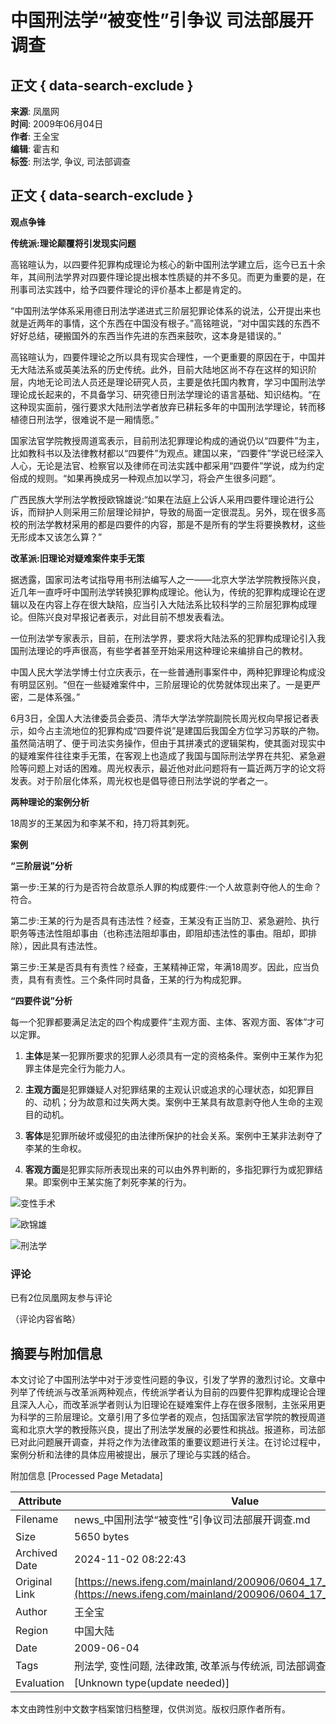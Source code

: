 # 中国刑法学“被变性”引争议 司法部展开调查

## 正文 { data-search-exclude }


**来源**: 凤凰网  
**时间**: 2009年06月04日  
**作者**: 王全宝  
**编辑**: 霍吉和  
**标签**: 刑法学, 争议, 司法部调查  

## 正文 { data-search-exclude }

**观点争锋**

**传统派:理论颠覆将引发现实问题**

高铭暄认为，以四要件犯罪构成理论为核心的新中国刑法学建立后，迄今已五十余年，其间刑法学界对四要件理论提出根本性质疑的并不多见。而更为重要的是，在刑事司法实践中，给予四要件理论的评价基本上都是肯定的。

“中国刑法学体系采用德日刑法学递进式三阶层犯罪论体系的说法，公开提出来也就是近两年的事情，这个东西在中国没有根子。”高铭暄说，“对中国实践的东西不好好总结，硬搬国外的东西当作先进的东西来鼓吹，这本身是错误的。”

高铭暄认为，四要件理论之所以具有现实合理性，一个更重要的原因在于，中国并无大陆法系或英美法系的历史传统。此外，目前大陆地区尚不存在这样的知识阶层，内地无论司法人员还是理论研究人员，主要是依托国内教育，学习中国刑法学理论成长起来的，不具备学习、研究德日刑法学理论的语言基础、知识结构。“在这种现实面前，强行要求大陆刑法学者放弃已耕耘多年的中国刑法学理论，转而移植德日刑法学，很难说不是一厢情愿。”

国家法官学院教授周道鸾表示，目前刑法犯罪理论构成的通说仍以“四要件”为主，比如教科书以及法律教材都以“四要件”为观点。建国以来，“四要件”学说已经深入人心，无论是法官、检察官以及律师在司法实践中都采用“四要件”学说，成为约定俗成的规则。“如果再换成另一种观点加以学习，将会产生很多问题”。

广西民族大学刑法学教授欧锦雄说:“如果在法庭上公诉人采用四要件理论进行公诉，而辩护人则采用三阶层理论辩护，导致的局面一定很混乱。另外，现在很多高校的刑法学教材采用的都是四要件的内容，那是不是所有的学生将要换教材，这些无形成本又该怎么算？”

**改革派:旧理论对疑难案件束手无策**

据透露，国家司法考试指导用书刑法编写人之一——北京大学法学院教授陈兴良，近几年一直呼吁中国刑法学转换犯罪构成理论。他认为，传统的犯罪构成理论在逻辑以及在内容上存在很大缺陷，应当引入大陆法系比较科学的三阶层犯罪构成理论。但陈兴良对早报记者表示，对此目前不想发表看法。

一位刑法学专家表示，目前，在刑法学界，要求将大陆法系的犯罪构成理论引入我国刑法理论的呼声很高，有些学者甚至开始采用这种理论来编排自己的教材。

中国人民大学法学博士付立庆表示，在一些普通刑事案件中，两种犯罪理论构成没有明显区别。“但在一些疑难案件中，三阶层理论的优势就体现出来了。一是更严密，二是体系强。”

6月3日，全国人大法律委员会委员、清华大学法学院副院长周光权向早报记者表示，如今占主流地位的犯罪构成“四要件说”是建国后我国全方位学习苏联的产物。虽然简洁明了、便于司法实务操作，但由于其拼凑式的逻辑架构，使其面对现实中的疑难案件往往束手无策，在客观上也造成了我国与国际刑法学界在共犯、紧急避险等问题上对话的困难。周光权表示，最近他对此问题将有一篇近两万字的论文将发表。对于阶层化体系，周光权也是倡导德日刑法学说的学者之一。

**两种理论的案例分析**

18周岁的王某因为和李某不和，持刀将其刺死。

**案例**

**“三阶层说”分析**

第一步:王某的行为是否符合故意杀人罪的构成要件:一个人故意剥夺他人的生命？符合。

第二步:王某的行为是否具有违法性？经查，王某没有正当防卫、紧急避险、执行职务等违法性阻却事由（也称违法阻却事由，即阻却违法性的事由。阻却，即排除），因此具有违法性。

第三步:王某是否具有有责性？经查，王某精神正常，年满18周岁。因此，应当负责，具有有责性。三个条件同时具备，王某的行为构成犯罪。

**“四要件说”分析**

每一个犯罪都要满足法定的四个构成要件“主观方面、主体、客观方面、客体”才可以定罪。

1. **主体**是某一犯罪所要求的犯罪人必须具有一定的资格条件。案例中王某作为犯罪主体是完全行为能力人。

2. **主观方面**是犯罪嫌疑人对犯罪结果的主观认识或追求的心理状态，如犯罪目的、动机；分为故意和过失两大类。案例中王某具有故意剥夺他人生命的主观目的动机。

3. **客体**是犯罪所破坏或侵犯的由法律所保护的社会关系。案例中王某非法剥夺了李某的生命权。

4. **客观方面**是犯罪实际所表现出来的可以由外界判断的，多指犯罪行为或犯罪结果。即案例中王某实施了刺死李某的行为。

![变性手术](http://img.ifeng.com/tres/appres/images/mood/motion_01.gif)

![欧锦雄](http://img.ifeng.com/tres/appres/images/mood/motion_02.gif)

![刑法学](http://img.ifeng.com/tres/appres/images/mood/motion_03.gif)

### 评论
已有2位凤凰网友参与评论 

（评论内容省略）

## 摘要与附加信息

<!-- tcd_abstract -->
本文讨论了中国刑法学中对于涉变性问题的争议，引发了学界的激烈讨论。文章中列举了传统派与改革派两种观点，传统派学者认为目前的四要件犯罪构成理论合理且深入人心，而改革派学者则认为旧理论在疑难案件上存在很多限制，主张采用更为科学的三阶层理论。文章引用了多位学者的观点，包括国家法官学院的教授周道鸾和北京大学的教授陈兴良，提出了刑法学发展的必要性和挑战。报道称，司法部已对此问题展开调查，并将之作为法律政策的重要议题进行关注。在讨论过程中，案例分析和法律的具体应用被提出，展示了理论与实践的结合。
<!-- tcd_abstract_end -->

附加信息 [Processed Page Metadata]

| Attribute       | Value                                  |
|-----------------|----------------------------------------|
| Filename        | news_中国刑法学“被变性”引争议司法部展开调查.md                             |
| Size            | 5650 bytes                           |
| Archived Date   | 2024-11-02 08:22:43                             |
| Original Link   | [https://news.ifeng.com/mainland/200906/0604_17_1187459_1.shtml](https://news.ifeng.com/mainland/200906/0604_17_1187459_1.shtml)                       |
| Author          | 王全宝                               |
| Region          | 中国大陆                               |
| Date            | 2009-06-04                                 |
| Tags            | 刑法学, 变性问题, 法律政策, 改革派与传统派, 司法部调查                                 |
| Evaluation            | [Unknown type(update needed)]                                 |
<!-- tcd_table_end -->

本文由跨性别中文数字档案馆归档整理，仅供浏览。版权归原作者所有。
